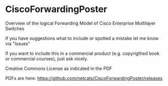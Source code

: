 # CiscoForwardingPoster
Overview of the logical Forwarding Model of Cisco Enterprise Multilayer Switches

If you have suggestions what to include or spotted a mistake let me know via "Issues"

If you want to include this in a commercial product (e.g. copyrigthed book or commercial courses), just ask nicely. 

Creative Commons License as indicated in the PDF

PDFs are here: https://github.com/netcats/CiscoForwardingPoster/releases
